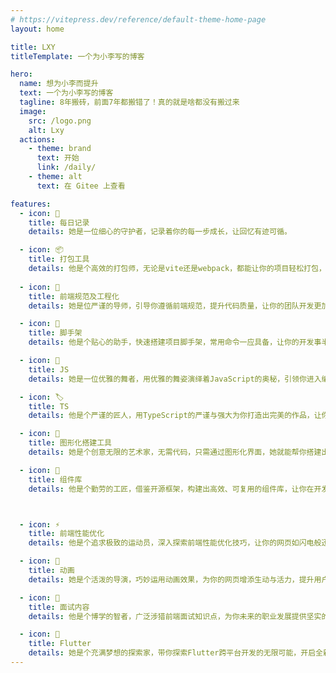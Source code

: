 ```yaml
---
# https://vitepress.dev/reference/default-theme-home-page
layout: home

title: LXY
titleTemplate: 一个为小李写的博客

hero:
  name: 想为小李而提升
  text: 一个为小李写的博客
  tagline: 8年搬砖，前面7年都搬错了！真的就是啥都没有搬过来
  image:
    src: /logo.png
    alt: Lxy
  actions:
    - theme: brand
      text: 开始
      link: /daily/
    - theme: alt
      text: 在 Gitee 上查看

features:
  - icon: 📆
    title: 每日记录
    details: 她是一位细心的守护者，记录着你的每一步成长，让回忆有迹可循。

  - icon: 📦
    title: 打包工具
    details: 他是个高效的打包师，无论是vite还是webpack，都能让你的项目轻松打包，快速上线。
    
  - icon: 📐
    title: 前端规范及工程化
    details: 她是位严谨的导师，引导你遵循前端规范，提升代码质量，让你的团队开发更加高效有序。

  - icon: 🔧
    title: 脚手架
    details: 他是个贴心的助手，快速搭建项目脚手架，常用命令一应具备，让你的开发事半功倍。

  - icon: 📝
    title: JS
    details: 她是一位优雅的舞者，用优雅的舞姿演绎着JavaScript的奥秘，引领你进入编程的殿堂。

  - icon: 🏷️
    title: TS
    details: 他是个严谨的匠人，用TypeScript的严谨与强大为你打造出完美的作品，让你爱不释手。

  - icon: 🎨
    title: 图形化搭建工具
    details: 她是个创意无限的艺术家，无需代码，只需通过图形化界面，她就能帮你搭建出令人惊艳的应用。

  - icon: 🧩
    title: 组件库
    details: 他是个勤劳的工匠，借鉴开源框架，构建出高效、可复用的组件库，让你在开发中如鱼得水。



  - icon: ⚡
    title: 前端性能优化
    details: 他是个追求极致的运动员，深入探索前端性能优化技巧，让你的网页如闪电般迅速加载。

  - icon: 🎥
    title: 动画
    details: 她是个活泼的导演，巧妙运用动画效果，为你的网页增添生动与活力，提升用户体验。

  - icon: 📜
    title: 面试内容
    details: 他是个博学的智者，广泛涉猎前端面试知识点，为你未来的职业发展提供坚实的支持。

  - icon: 📱
    title: Flutter
    details: 她是个充满梦想的探索家，带你探索Flutter跨平台开发的无限可能，开启全新的技术旅程。
---
```

